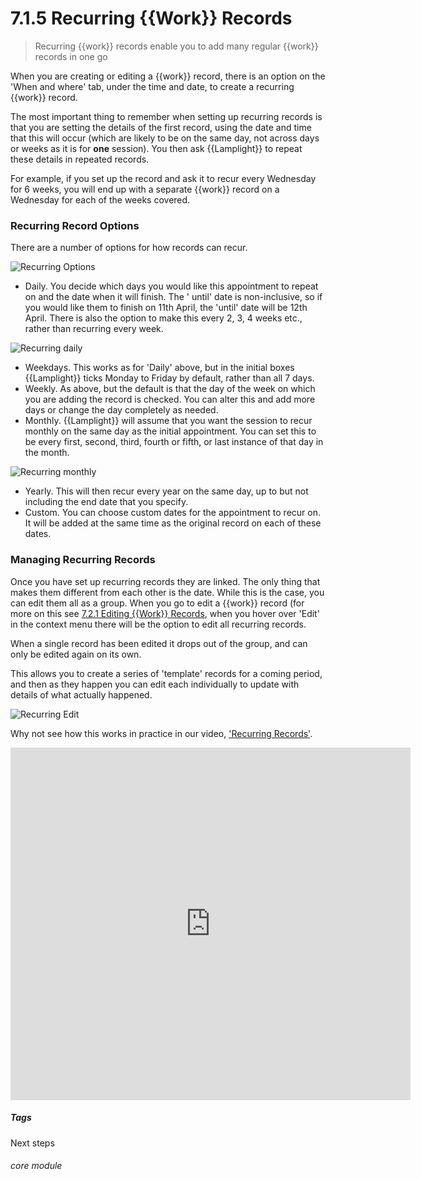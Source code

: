 # 7.1.5 <i class="fas fa-hammer"></i>  Recurring {{Work}} Records

> Recurring {{work}} records enable you to add many regular {{work}} records in one go



When you are creating or editing a {{work}} record, there is an option on the 'When and where' tab, under the time and
date, to create a recurring {{work}} record.

The most important thing to remember when setting up recurring records is that you are setting the details of the first
record, using the date and time that this will occur (which are likely to be on the same day, not across days or weeks
as it is for **one** session). You then ask {{Lamplight}} to repeat these details in repeated records.

For example, if you set up the record and ask it to recur every Wednesday for 6 weeks, you will end up with a separate
{{work}} record on a Wednesday for each of the weeks covered.

### Recurring Record Options

There are a number of options for how records can recur.

![Recurring Options](7.1.5a.png)

- Daily. You decide which days you would like this appointment to repeat on and the date when it will finish. The '
  until' date is non-inclusive, so if you would like them to finish on 11th April, the 'until' date will be 12th April.
  There is also the option to make this every 2, 3, 4 weeks etc., rather than recurring every week.

![Recurring daily](7.1.5b.png)

- Weekdays. This works as for 'Daily' above, but in the initial boxes {{Lamplight}} ticks Monday to Friday by default,
  rather than all 7 days.
- Weekly. As above, but the default is that the day of the week on which you are adding the record is checked. You can
  alter this and add more days or change the day completely as needed.
- Monthly. {{Lamplight}} will assume that you want the session to recur monthly on the same day as the initial
  appointment. You can set this to be every first, second, third, fourth or fifth, or last instance of that day in the month.

![Recurring monthly](7.1.5c.png)

- Yearly. This will then recur every year on the same day, up to but not including the end date that you specify.
- Custom. You can choose custom dates for the appointment to recur on. It will be added at the same time as the original
  record on each of these dates.

### Managing Recurring Records

Once you have set up recurring records they are linked. The only thing that makes them different from each other is the
date. While this is the case, you can edit them all as a group. When you go to edit a {{work}} record (for more on this
see [7.2.1 Editing {{Work}} Records](/help/index/p/7.2.1), when you hover over 'Edit' in the context menu there will be
the option to edit all recurring records.

When a single record has been edited it drops out of the group, and can only be edited again on its own.

This allows you to create a series of 'template' records for a coming period, and then as they happen you can edit each
individually to update with details of what actually happened.

![Recurring Edit](219c.png)

Why not see how this works in practice in our video, ['Recurring Records'](/help/index/p/51.4.3).

<iframe src="https://player.vimeo.com/video/279240685" width="640" height="564" frameborder="0" allow="autoplay; fullscreen" allowfullscreen></iframe>

##### Tags

Next steps

###### core module

